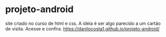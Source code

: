 # projeto-android
site criado no curso de html e css.
A idéia é ser algo parecido a um cartão de visita.
Acesse e confira.
https://danilocosta1.github.io/projeto-android/
